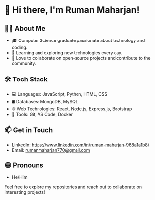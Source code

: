# 👋 Hi there, I'm Ruman Maharjan!

## 👨‍💻 About Me

- 🎓 Computer Science graduate passionate about technology and coding.
- 🌱 Learning and exploring new technologies every day.
- 🚀 Love to collaborate on open-source projects and contribute to the community.

## 🛠️ Tech Stack

- 💻 Languages: JavaScript, Python, HTML, CSS
- 🛢️ Databases: MongoDB, MySQL
- 🌐 Web Technologies: React, Node.js, Express.js, Bootstrap
- 🔧 Tools: Git, VS Code, Docker

## 📫 Get in Touch

- LinkedIn: https://www.linkedin.com/in/ruman-maharjan-968a1a1b8/
- Email: rumanmaharjan770@gmail.com

## 😄 Pronouns

- He/Him


Feel free to explore my repositories and reach out to collaborate on interesting projects!
